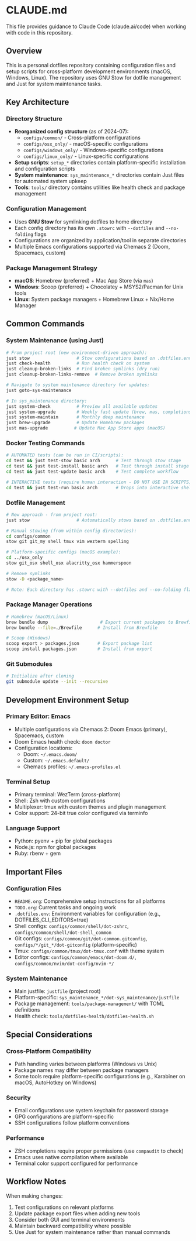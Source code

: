 # CLAUDE.md

This file provides guidance to Claude Code (claude.ai/code) when working with code in this repository.

## Overview

This is a personal dotfiles repository containing configuration files and setup scripts for cross-platform development environments (macOS, Windows, Linux). The repository uses GNU Stow for dotfile management and Just for system maintenance tasks.

## Key Architecture

### Directory Structure
- **Reorganized config structure** (as of 2024-07):
  - `configs/common/` - Cross-platform configurations
  - `configs/osx_only/` - macOS-specific configurations
  - `configs/windows_only/` - Windows-specific configurations
  - `configs/linux_only/` - Linux-specific configurations
- **Setup scripts**: `setup_*` directories contain platform-specific installation and configuration scripts
- **System maintenance**: `sys_maintenance_*` directories contain Just files for automated system upkeep
- **Tools**: `tools/` directory contains utilities like health check and package management

### Configuration Management
- Uses **GNU Stow** for symlinking dotfiles to home directory
- Each config directory has its own `.stowrc` with `--dotfiles` and `--no-folding` flags
- Configurations are organized by application/tool in separate directories
- Multiple Emacs configurations supported via Chemacs 2 (Doom, Spacemacs, custom)

### Package Management Strategy
- **macOS**: Homebrew (preferred) + Mac App Store (via `mas`)
- **Windows**: Scoop (preferred) + Chocolatey + MSYS2/Pacman for Unix tools
- **Linux**: System package managers + Homebrew Linux + Nix/Home Manager

## Common Commands

### System Maintenance (using Just)
```bash
# From project root (new environment-driven approach):
just stow                  # Stow configurations based on .dotfiles.env
just check-health          # Run health check on system
just cleanup-broken-links  # Find broken symlinks (dry run)
just cleanup-broken-links-remove  # Remove broken symlinks

# Navigate to system maintenance directory for updates:
just goto-sys-maintenance

# In sys_maintenance directory:
just system-check          # Preview all available updates
just system-upgrade        # Weekly fast update (brew, mas, completions)
just system-maintain       # Monthly deep maintenance
just brew-upgrade          # Update Homebrew packages
just mas-upgrade          # Update Mac App Store apps (macOS)
```

### Docker Testing Commands
```bash
# AUTOMATED tests (can be run in CI/scripts):
cd test && just test-stow basic arch      # Test through stow stage
cd test && just test-install basic arch   # Test through install stage
cd test && just test-update basic arch    # Test complete workflow

# INTERACTIVE tests (require human interaction - DO NOT USE IN SCRIPTS):
cd test && just test-run basic arch       # Drops into interactive shell for manual testing
```

### Dotfile Management
```bash
# New approach - from project root:
just stow                  # Automatically stows based on .dotfiles.env settings

# Manual stowing (from within config directories):
cd configs/common
stow git git_my shell tmux vim wezterm spelling

# Platform-specific configs (macOS example):
cd ../osx_only
stow git_osx shell_osx alacritty_osx hammerspoon

# Remove symlinks
stow -D <package_name>

# Note: Each directory has .stowrc with --dotfiles and --no-folding flags
```

### Package Manager Operations
```bash
# Homebrew (macOS/Linux)
brew bundle dump                    # Export current packages to Brewfile
brew bundle --file=./Brewfile      # Install from Brewfile

# Scoop (Windows)
scoop export > packages.json       # Export package list
scoop install packages.json        # Install from export
```

### Git Submodules
```bash
# Initialize after cloning
git submodule update --init --recursive
```

## Development Environment Setup

### Primary Editor: Emacs
- Multiple configurations via Chemacs 2: Doom Emacs (primary), Spacemacs, custom
- Doom Emacs health check: `doom doctor`
- Configuration locations:
  - Doom: `~/.emacs.doom/`
  - Custom: `~/.emacs.default/`
  - Chemacs profiles: `~/.emacs-profiles.el`

### Terminal Setup
- Primary terminal: WezTerm (cross-platform)
- Shell: Zsh with custom configurations
- Multiplexer: tmux with custom themes and plugin management
- Color support: 24-bit true color configured via terminfo

### Language Support
- Python: pyenv + pip for global packages
- Node.js: npm for global packages
- Ruby: rbenv + gem

## Important Files

### Configuration Files
- `README.org`: Comprehensive setup instructions for all platforms
- `TODO.org`: Current tasks and ongoing work
- `.dotfiles.env`: Environment variables for configuration (e.g., DOTFILES_CLI_EDITORS=true)
- Shell configs: `configs/common/shell/dot-zshrc`, `configs/common/shell/dot-shell_common`
- Git configs: `configs/common/git/dot-common.gitconfig`, `configs/*/git_*/dot-gitconfig` (platform-specific)
- Tmux: `configs/common/tmux/dot-tmux.conf` with theme system
- Editor configs: `configs/common/emacs/dot-doom.d/`, `configs/common/nvim/dot-config/nvim-*/`

### System Maintenance
- Main justfile: `justfile` (project root)
- Platform-specific: `sys_maintenance_*/dot-sys_maintenance/justfile`
- Package management: `tools/package-management/` with TOML definitions
- Health check: `tools/dotfiles-health/dotfiles-health.sh`

## Special Considerations

### Cross-Platform Compatibility
- Path handling varies between platforms (Windows vs Unix)
- Package names may differ between package managers
- Some tools require platform-specific configurations (e.g., Karabiner on macOS, AutoHotkey on Windows)

### Security
- Email configurations use system keychain for password storage
- GPG configurations are platform-specific
- SSH configurations follow platform conventions

### Performance
- ZSH completions require proper permissions (use `compaudit` to check)
- Emacs uses native compilation where available
- Terminal color support configured for performance

## Workflow Notes

When making changes:
1. Test configurations on relevant platforms
2. Update package export files when adding new tools
3. Consider both GUI and terminal environments
4. Maintain backward compatibility where possible
5. Use Just for system maintenance rather than manual commands
